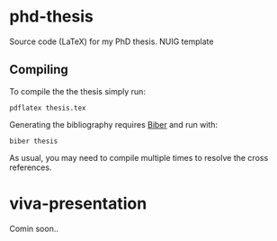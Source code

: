 # phd-thesis
Source code (LaTeX) for my PhD thesis.  NUIG template 

## Compiling
To compile the the thesis simply run:
```
pdflatex thesis.tex
```

Generating the bibliography requires [Biber](http://biblatex-biber.sourceforge.net/) and run with:
```
biber thesis
```

As usual, you may need to compile multiple times to resolve the cross references.

# viva-presentation
Comin soon..
